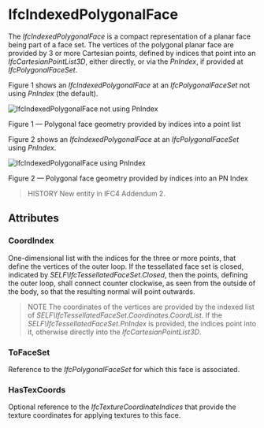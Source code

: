 # IfcIndexedPolygonalFace

The _IfcIndexedPolygonalFace_ is a compact representation of a planar face being part of a face set. The vertices of the polygonal planar face are provided by 3 or more Cartesian points, defined by indices that point into an _IfcCartesianPointList3D_, either directly, or via the _PnIndex_, if provided at _IfcPolygonalFaceSet_.
<!-- end of short definition -->


Figure 1 shows an _IfcIndexedPolygonalFace_ at an _IfcPolygonalFaceSet_ not using _PnIndex_ (the default).

![IfcIndexedPolygonalFace not using PnIndex](../../../../figures/ifcindexedpolygonalface_01.png)

Figure 1 — Polygonal face geometry provided by indices into a point list

Figure 2 shows an _IfcIndexedPolygonalFace_ at an _IfcPolygonalFaceSet_ using _PnIndex_.

![IfcIndexedPolygonalFace using PnIndex](../../../../figures/ifcindexedpolygonalface_02.png)

Figure 2 — Polygonal face geometry provided by indices into an PN Index

> HISTORY New entity in IFC4 Addendum 2.

## Attributes

### CoordIndex
One-dimensional list with the indices for the three or more points, that define the vertices of the outer loop. If the tessellated face set is closed, indicated by _SELF\IfcTessellatedFaceSet.Closed_, then the points, defining the outer loop, shall connect counter clockwise, as seen from the outside of the body, so that the resulting normal will point outwards.
> NOTE The coordinates of the vertices are provided by the indexed list of _SELF\IfcTessellatedFaceSet.Coordinates.CoordList_. If the _SELF\IfcTessellatedFaceSet.PnIndex_ is provided, the indices point into it, otherwise directly into the _IfcCartesianPointList3D_.

### ToFaceSet
Reference to the _IfcPolygonalFaceSet_ for which this face is associated.

### HasTexCoords
Optional reference to the _IfcTextureCoordinateIndices_ that provide the texture coordinates for applying textures to this face.
